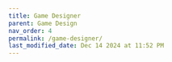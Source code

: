 ```yaml
---
title: Game Designer
parent: Game Design
nav_order: 4
permalink: /game-designer/
last_modified_date: Dec 14 2024 at 11:52 PM
---
```

